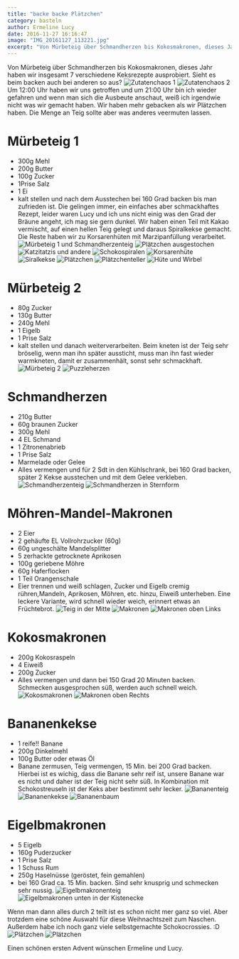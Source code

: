 ```yaml
---
title: "backe backe Plätzchen"
category: basteln
author: Ermeline Lucy
date: 2016-11-27 16:16:47
image: "IMG_20161127_113221.jpg"
excerpt: "Von Mürbeteig über Schmandherzen bis Kokosmakronen, dieses Jahr haben wir insgesamt 7 verschiedene Keksrezepte ausprobiert."
---
```


Von Mürbeteig über Schmandherzen bis Kokosmakronen, dieses Jahr haben wir insgesamt 7 verschiedene Keksrezepte ausprobiert. Sieht es beim backen auch bei anderen so aus?
![Zutatenchaos 1](IMG_20161126_132217.jpg)
![Zutatenchaos 2](IMG_20161126_132221.jpg)
Um 12:00 Uhr haben wir uns getroffen und um 21:00 Uhr bin ich wieder gefahren und wenn man sich die Ausbeute anschaut, weiß ich irgendwie nicht was wir gemacht haben. Wir haben mehr gebacken als wir Plätzchen haben. Die Menge an Teig sollte aber was anderes veermuten lassen.

# Mürbeteig 1
- 300g Mehl
- 200g Butter
- 100g Zucker
- 1Prise Salz
- 1 Ei
- kalt stellen und nach dem Ausstechen bei 160 Grad backen bis man zufrieden ist.
Die gelingen immer, ein einfaches aber schmackhaftes Rezept, leider waren Lucy  und ich uns nicht einig was den Grad der Bräune angeht, ich mag sie gern dunkel. Wir haben einen Teil mit Kakao vermischt, auf einen hellen Teig gelegt und daraus Spiralkekse gemacht. Die Reste haben wir zu Korsarenhüten mit Marzipanfüllung verarbeitet.
![Mürbeteig 1 und Schmandherzenteig](IMG_20161126_132217.jpg)
![Plätzchen ausgestochen](IMG_20161126_154726.jpg)
![Katzitatzis und andere](IMG_20161126_155857.jpg)
![Schokospiralen](IMG_20161126_155822.jpg)
![Korsarenhüte](IMG_20161126_154731.jpg)
![Siralkekse](IMG_20161126_164807.jpg)
![Plätzchen](IMG_20161127_113221.jpg)
![Plätzchenteller](IMG_20161126_164759.jpg)
![Hüte und Wirbel](IMG_20161127_113249.jpg)

# Mürbeteig 2
- 80g Zucker
- 130g Butter
- 240g Mehl
- 1 Eigelb
- 1 Prise Salz
- kalt stellen und danach weiterverarbeiten.
Beim kneten ist der Teig sehr bröselig, wenn man ihn später aussticht, muss man ihn fast wieder warmkneten, damit er zusammenhält, sonst sehr schmackhaft.
![Mürbeteig 2](IMG_20161126_142714.jpg)
![Puzzleherzen](IMG_20161127_113354.jpg)

# Schmandherzen
- 210g Butter
- 60g braunen Zucker
- 300g Mehl
- 4 EL Schmand
- 1 Zitronenabrieb
- 1 Prise Salz
- Marmelade oder Gelee
- Alles vermengen und für 2 Sdt in den Kühlschrank, bei 160 Grad backen, später 2 Kekse ausstechen und mit dem Gelee verkleben.
![Schmandherzenteig](IMG_20161126_184743.jpg)
![Schmandherzen in Sternform](IMG_20161127_113537.jpg)

# Möhren-Mandel-Makronen
- 2 Eier
- 2 gehäufte EL Vollrohrzucker (60g)
- 60g ungeschälte Mandelsplitter
- 5 zerhackte getrocknete Aprikosen
- 100g geriebene Möhre
- 60g Haferflocken
- 1 Teil Orangenschale
- Eier trennen und weiß schlagen, Zucker und Eigelb cremig rühren,Mandeln, Aprikosen, Möhren, etc. hinzu, Eiweiß unterheben.
Eine leckere Variante, wird schnell wieder weich, erinnert etwas an Früchtebrot.
![Teig in der Mitte](IMG_20161126_142704.jpg)
![Makronen](IMG_20161126_164852.jpg)
![Makronen oben Links](IMG_20161127_113332.jpg)

# Kokosmakronen
- 200g Kokosraspeln
- 4 Eiweiß
- 200g Zucker
- Alles vermengen und dann bei 150 Grad 20 Minuten backen.
Schmecken ausgesprochen süß, werden auch schnell weich.
![Kokosmakronen](IMG_20161126_164839.jpg)
![Makronen oben Rechts](IMG_20161127_113332.jpg)

# Bananenkekse
- 1 reife!! Banane
- 200g Dinkelmehl
- 100g Butter oder etwas Öl
- Banane zermusen, Teig vermengen, 15 Min. bei 200 Grad backen.
Hierbei ist es wichig, dass die Banane sehr reif ist, unsere Banane war es nicht und daher ist der Teig nicht sehr süß. In Kombination mit Schokostreuseln ist der Keks aber bestimmt sehr lecker.
![Bananenteig](IMG_20161126_164922.jpg)
![Bananenkekse](IMG_20161126_184822.jpg)
![Bananenbaum](IMG_20161127_113310.jpg)

# Eigelbmakronen
- 5 Eigelb
- 160g Puderzucker
- 1 Prise Salz
- 1 Schuss Rum
- 250g Haselnüsse (geröstet, fein gemahlen)
- bei 160 Grad ca. 15 Min. backen.
Sind sehr knusprig und schmecken sehr nussig.
![Eigelbmakronenteig](IMG_20161126_164909.jpg)
![Eigelbmakronen unten in der Kistenecke](IMG_20161126_200822.jpg)

Wenn man dann alles durch 2 teilt ist es schon nicht mer ganz so viel. Aber trotzdem eine schöne Auswahl für diese Weihnachtszeit zum Naschen. Außerdem habe ich noch ganz viele selbstgemachte Schokocrossies. :D 
![Plätzchen](IMG_20161126_200822.jpg)
![Plätzchen](IMG_20161126_200817.jpg)

Einen schönen ersten Advent wünschen Ermeline und Lucy.

